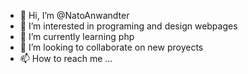 - 👋 Hi, I’m @NatoAnwandter
- 👀 I’m interested in programing and design webpages
- 🌱 I’m currently learning php
- 💞️ I’m looking to collaborate on new proyects
- 📫 How to reach me ... 

<!---
NatoAnwandter/NatoAnwandter is a ✨ special ✨ repository because its `README.md` (this file) appears on your GitHub profile.
You can click the Preview link to take a look at your changes.
--->

